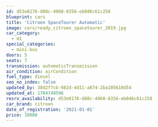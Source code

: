 ```yaml
---
id: d53e8176-d80c-4968-8356-eb0d6c61c258
blueprint: cars
title: 'Citroen SpaceTourer Automatic'
image: cars/ready_citroen_spacetourer_2019.jpg
car_category:
  - m1
special_categories:
  - mini-bus
doors: 5
seats: 7
transmission: automaticTransmission
air_condition: airCondition
fuel_type: diesel
seo_no_index: false
updated_by: 38d2f7cb-982d-4d11-a874-2ba105610d54
updated_at: 1704748596
resrv_availability: d53e8176-d80c-4968-8356-eb0d6c61c258
car_brand: citroen
date_of_registration: '2021-01-01'
price: 10000
---
```

